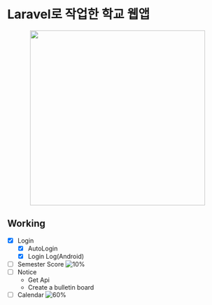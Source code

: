 # Laravel로 작업한 학교 웹앱

<p align="center"><a href="https://laravel.com" target="_blank"><img src="https://raw.githubusercontent.com/laravel/art/master/logo-lockup/5%20SVG/2%20CMYK/1%20Full%20Color/laravel-logolockup-cmyk-red.svg" width="400"></a></p>

## Working
-   [x] Login
	-  [x] AutoLogin
	-  [x] Login Log(Android)
-   [ ] Semester Score ![10%](https://progress-bar.dev/20)
-   [ ] Notice
    - Get Api
    - Create a bulletin board
-   [ ] Calendar ![60%](https://progress-bar.dev/60)
